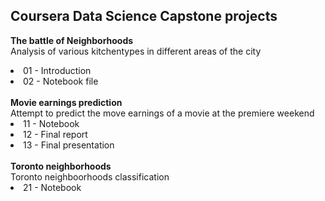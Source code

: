 ## Coursera Data Science Capstone projects ##

<b>The battle of Neighborhoods </b><br>
Analysis of various kitchentypes in different areas of the city
<li>01 - Introduction</li>
<li>02 - Notebook file</li>
<br>
<b>Movie earnings prediction</b><br>
Attempt to predict the move earnings of a movie at the premiere weekend
<li>11 - Notebook</li>
<li>12 - Final report</li>
<li>13 - Final presentation</li>
<br>
<b>Toronto neighborhoods</b><br>
Toronto neighboorhoods classification
<li>21 - Notebook</li>
